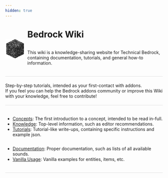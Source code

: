 ```yaml
---
hidden: true
---
```


<html>
    <div style="
    display: flex; 
    justify-content: flex-start; 
    flex-flow: row nowrap; 
    margin: 0 0 20px; 
    padding: 20px 0 20px;
    width: 100%; 
    border-bottom: 1px solid #ddd;">
        <div style="padding: 0 0 5px; display: flex; justify-content: center; flex-flow: column nowrap;">
            <img src="/assets/images/homepage/wiki_icon.png" style="object-fit: contain;  max-height: 128px;">
        </div>
        <div style="margin-left: 6pt; display: flex; justify-content: center; flex-flow: column nowrap;">
            <h1 style="margin-top: 0">Bedrock Wiki</h1>
            <p>This wiki is a knowledge-sharing website for Technical Bedrock, containing documentation, tutorials, and general how-to information.</p>
        </div>
    </div>
    <div style="margin: 0; padding: 0 0 20px; width: 100%; border-bottom: 1px solid #ddd;">
        <div style="margin: 0; padding: 0; display: flex; flex-flow: row wrap; grid-template-columns: min-content min-content;">
            <CardLink title="Beginner's Guide" imgsrc="assets/images/homepage/wood_pick.png" link="guide/">
            Step-by-step tutorials, intended as your first-contact with addons.
            </CardLink>
            <CardLink title="Contribute" imgsrc="assets/images/homepage/book_quill.png" link="contribute">
            If you feel you can help the Bedrock addons community or improve this Wiki with your knowledge, feel free to contribute!
            </CardLink>
        </div>
    </div>
    <div style="margin: 0; padding: 20px 0 20px; width: 100%; border-bottom: 1px solid #ddd;">
        <div style="margin: 0; padding: 0; display: flex; flex-flow: row wrap; grid-template-columns: min-content min-content;">
            <Card title="Learn" imgsrc="assets/images/homepage/agent.png">
            <ul>
                <li><a href="#">Concepts</a>: The first introduction to a concept, intended to be read in-full.</li>
                <li><a href="#">Knowledge</a>: Top-level information, such as editor recommendations.</li>
                <li><a href="#">Tutorials</a>: Tutorial-like write-ups, containing specific instructions and example json.</li>
            </ul>
            </Card>
            <Card title="Documentation" imgsrc="assets/images/homepage/bookshelf.png">
            <ul>
                <li><a href="documentation/">Documentation</a>: Proper documentation, such as lists of all available sounds.</li>
                <li><a href="#">Vanilla Usage</a>: Vanilla examples for entities, items, etc.</li>
            </ul>
            </Card>
        </div>
    </div>
</html>

